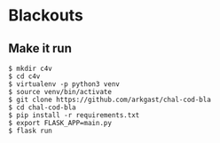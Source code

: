 # Blackouts

## Make it run

    $ mkdir c4v
    $ cd c4v
    $ virtualenv -p python3 venv
    $ source venv/bin/activate
    $ git clone https://github.com/arkgast/chal-cod-bla
    $ cd chal-cod-bla
    $ pip install -r requirements.txt
    $ export FLASK_APP=main.py
    $ flask run
